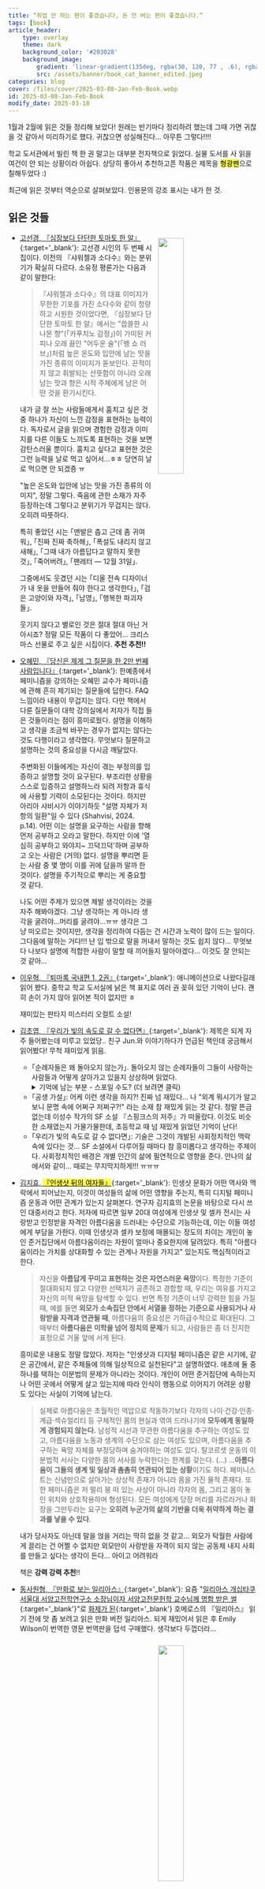 ```yaml
---
title: “취업 안 하는 편이 좋겠습니다, 돈 안 버는 편이 좋겠습니다.”
tags: [book]
article_header:
    type: overlay
    theme: dark
    background_color: '#203028'
    background_image:
        gradient: 'linear-gradient(135deg, rgba(30, 120, 77 , .6), rgba(128, 31, 128, .6))'
        src: /assets/banner/book_cat_banner_edited.jpeg
categories: blog
cover: /files/cover/2025-03-08-Jan-Feb-Book.webp
id: 2025-03-08-Jan-Feb-Book
modify_date: 2025-03-18
---
```


<style>
img{
    float: right;
    margin: 0.8em;
}
    </style>
1월과 2월에 읽은 것들 정리해 보았다! 원래는 반기마다 정리하려 했는데 그때 가면 귀찮을 것 같아서 미리하기로 했다. 귀찮으면 성실해진다… 아무튼 그렇다!!!! 

<!--more-->
학교 도서관에서 빌린 책 한 권 말고는 대부분 전자책으로 읽었다. 실물 도서를 사 읽을 여건이 안 되는 상황이라 아쉽다. 상당히 좋아서 추천하고픈 작품은 제목을 <span style="background-color:#FFFD55; color:#000000;">형광펜</span>으로 칠해두었다 :)

최근에 읽은 것부터 역순으로 살펴보았다. 인용문의 강조 표시는 내가 한 것.

## 읽은 것들

<p align="left">
  	<figure>
        <a href="/files/img/2025_Jan_Feb_Book_Tower.jpg" data-lightbox="vis">
  			<img src="/files/img/2025_Jan_Feb_Book_Tower.jpg" width="35%">
        </a>
    </figure>
</p>

- [고선경, 『심장보다 단단한 토마토 한 알』](https://www.yes24.com/Product/Goods/141383294){:target='_blank'}: 고선경 시인의 두 번째 시집이다. 이전의 『샤워젤과 소다수』와는 분위기가 확실히 다르다. 소유정 평론가는 다음과 같이 말한다:

    > 『샤워젤과 소다수』의 대표 이미지가 무한한 기포를 가진 소다수와 같이 청량하고 시원한 것이었다면, 『심장보다 단단한 토마토 한 알』에서는 "씁쓸한 시나몬 향"(｢카푸치노 감정｣)이 가미된 커피나 오래 끓인 "어두운 술"(｢뱅 쇼 러브｣)처럼 높은 온도와 입안에 남는 맛을 가진 종류의 이미지가 돋보인다. 끈적이지 않고 휘발되는 산뜻함이 아니라 오래 남는 맛과 향은 시적 주체에게 남은 어떤 것을 환기시킨다.

    내가 글 잘 쓰는 사람들에게서 훔치고 싶은 것 중 하나가 자신이 느낀 감정을 표현하는 능력이다. 독자로서 글을 읽으며 경험한 감정과 이미지를 다른 이들도 느끼도록 표현하는 것을 보면 감탄스러울 뿐이다. 훔치고 싶다고 표현한 것은 그런 능력을 날로 먹고 싶어서…ㅎㅎ 당연히 날로 먹으면 안 되겠죵 ㅠ

    "높은 온도와 입안에 남는 맛을 가진 종류의 이미지", 정말 그렇다. 죽음에 관한 소재가 자주 등장하는데 그렇다고 분위기가 무겁지는 않다. 오히려 따뜻하다.

    특히 좋았던 시는 ｢맨발은 춥고 근데 좀 귀여워｣, ｢진짜 진짜 축하해｣, ｢폭설도 내리지 않고 새해｣, ｢그때 내가 아름답다고 말하지 못한 것｣, ｢죽어버려｣, ｢팬레터 — 12월 31일｣.

    그중에서도 웃겼던 시는 ｢디올 전속 디자이너가 내 옷을 만들어 줘야 한다고 생각한다｣, ｢검은 고양이와 자객｣, ｢남영｣, ｢행복한 파괴자들｣.

    웃기지 않다고 별로인 것은 절대 절대 아닌 거 아시죠? 정말 모든 작품이 다 좋았어… 크리스마스 선물로 주고 싶은 시집이다. **추천 추천!!**

- [오혜민, 『당신은 제게 그 질문을 한 2만 번째 사람입니다』](https://www.yes24.com/Product/Goods/142074562){:target='_blank'}: 한예종에서 페미니즘을 강의하는 오혜민 교수가 페미니즘에 관해 흔히 제기되는 질문들에 답한다. FAQ느낌이라 내용이 무겁지는 않다. 다만 책에서 다룬 질문들이 대학 강의실에서 저자가 직접 들은 것들이라는 점이 흥미로웠다. 설명을 이해하고 생각을 조금씩 바꾸는 경우가 없지는 않다는 것도 다행이라고 생각했다. 무엇보다 질문하고 설명하는 것의 중요성을 다시금 깨달았다.

    주변화된 이들에게는 자신이 겪는 부정의를 입증하고 설명할 것이 요구된다. 부조리한 상황을 스스로 입증하고 설명하느라 되려 저항과 휴식에 사용할 기력이 소모된다는 것이다. 하지만 아리아 샤비시가 이야기하듯 "설명 자체가 저항의 일환"일 수 있다 (Shahvisi, 2024. p.14). 어떤 이는 설명을 요구하는 사람을 향해 먼저 공부하고 오라고 말한다. 하지만 이에 '열심히 공부하고 와야지~ 끄덕끄덕'하며 공부하고 오는 사람은 (거의) 없다. 설명을 뿌리면 듣는 사람 중 몇 명이 이를 귀에 담을까 말까 한 것이다. 설명을 주기적으로 뿌리는 게 중요할 것 같다.

    나도 어떤 주제가 있으면 제발 생각이라는 것을 자주 해봐야겠다. 그냥 생각하는 게 아니라 생각을 굴려야…머리를 굴려야…ㅠㅠ 생각은 그냥 떠오르는 것이지만, 생각을 정리하여 다듬는 건 시간과 노력이 많이 드는 일이다. 그다음에 말하는 거다!!! 난 입 밖으로 말을 꺼내서 말하는 것도 쉽지 않다…
    무엇보다 나보다 설명에 적합한 사람이 말할 때 끼어들지 말아야겠다… 이것도 잘 안되는 것 같아…

- [이우혁, 『퇴마록 국내편 1, 2권』](https://www.yes24.com/Product/Goods/143532160){:target='_blank'}: 애니메이션으로 나왔다길래 읽어 봤다. 중학교 학교 도서실에 낡은 책 표지로 여러 권 꽂혀 있던 기억이 난다. 괜히 손이 가지 않아 읽어본 적이 없지만 ㅎ

    재미있는 판타지 미스터리 오컬트 소설!

- [김초엽, 『우리가 빛의 속도로 갈 수 없다면』](https://www.yes24.com/Product/Goods/74261416){:target='_blank'}: 제목은 되게 자주 들어봤는데 미루고 있었당.. 친구 Jun.와 이야기하다가 언급된 책인데 궁금해서 읽어봤다! 무척 재미있게 읽음.
    - ｢순례자들은 왜 돌아오지 않는가｣. 돌아오지 않는 순례자들이 그들이 사랑하는 사람들과 어떻게 살아가고 있을지 상상하며 읽었다.
        <details>
        <summary>기억에 남는 부분 - 스포일 수도? (더 보려면 클릭) </summary>
        <blockquote>
        지구에는 우리와 완전히 다른, 충격적으로 다른 존재들이 수없이 많겠지. 이제 나는 상상할 수 있어. 지구로 내려간 우리는 그 다른 존재들을 만나고, 많은 이들은 누군가와 사랑에 빠질 거야. 그리고 우리는 곧 알게 되겠지. 바로 그 사랑하는 존재가 맞서는 세계를. 그 세계가 얼마나 많은 고통과 비탄으로 차 있는지를. <b>사랑하는 이들이 억압받는 진실을</b>. 올리브는 <b>사랑이 그 사람과 함께 세계에 맞서는 일</b>이기도 하다는 것을 알고 있었던 거야.
        </blockquote>
        </details>
    - ｢공생 가설｣: 어케 이런 생각을 하지?! 진짜 넘 재밌다... 나 "외계 뭐시기가 알고 보니 문명 속에 어쩌구 저쩌구?!" 라는 소재 참 재밌게 읽는 것 같다. 정말 뜬금없는데 이성수 작가의 SF 소설 『스핑크스의 저주』가 떠올랐다. 이것도 비슷한 소재였는지 가물가물한데, 초등학교 때 넘 재밌게 읽었던 기억이 난다!
    - ｢우리가 빛의 속도로 갈 수 없다면｣: 기술은 그것이 개발된 사회정치적인 맥락 속에 있다는 것… SF 소설에서 다루어질 때마다 참 흥미롭다고 생각하는 주제이다. 사회정치적인 배경은 개별 인간의 삶에 필연적으로 영향을 준다. 안나의 삶에서와 같이… 때로는 무지막지하게!!! ㅠㅠㅠ

- [김지효, <span style="background-color:#FFFD55; color:#000000;">『인생샷 뒤의 여자들』</span>](https://www.yes24.com/Product/Goods/119999336){:target='_blank'}: 인생샷 문화가 어떤 역사와 맥락에서 피어났는지, 이것이 여성들의 삶에 어떤 영향을 주는지, 특히 디지털 페미니즘 운동과 어떤 관계가 있는지 살펴본다. 연구자 김지효의 논문을 바탕으로 다시 쓰인 대중서라고 한다. 저자에 따르면 일부 20대 여성에게 인생샷 및 셀카 전시는 사랑받고 인정받을 자격인 아름다움을 드러내는 수단으로 기능하는데, 이는 이들 여성에게 부담을 가한다. 이때 인생샷과 셀카 보정에 매몰되는 정도의 차이는 개인이 놓인 준거집단에서 아름다움이라는 자원이 얼마나 중요한지에 달려있다. 특히 "아름다움이라는 가치를 상대화할 수 있는 관계나 자원을 가지고" 있는지도 핵심적이라고 한다.

    >자신을 **아름답게 꾸미고 표현하는 것은 자연스러운 욕망**이다. 특정한 기준이 절대화되지 않고  다양한 선택지가 공존하고 경합할 때, 우리는 여유를 가지고 자신의 미적 욕망을 탐색할 수 있다. 반면 특정 기준이 너무 강력한 힘을 가질 때, 예를 들면 **외모가 소속집단 안에서 서열을 정하는 기준으로 사용되거나 사랑받을 자격과 연관될 때**, 아름다움의 중요성은 기하급수적으로 확대된다. 그때부터 **아름다움은 미학을 넘어 정치의 문제**가 되고, 사람들은 좀 더 진지한 표정으로 거울 앞에 서게 된다.

    흥미로운 내용도 정말 많았다. 저자는 "인생샷과 디지털 페미니즘은 같은 시기에, 같은 공간에서, 같은 주체들에 의해 일상적으로 실천된다"고 설명하였다. 애초에 둘 중 하나를 택하는 이분법의 문제가 아니라는 것이다. 개인이 어떤 준거집단에 속하는지나 어떤 곳에서 어떻게 살고 있는지에 따라 인식이 행동으로 이어지기 어려운 상황도 있다는 사실이 기억에 남는다.

    >실제로 아름다움은 초월적인 억압으로 작동하기보다 각자의 나이·건강·인종·계급·섹슈얼리티 등 구체적인 몸의 현실과 엮여 드러나기에 **모두에게 동일하게 경험되지 않는다.** 남성적 시선과 무관한 아름다움을 추구하는 여성도 있고, 아름다움을 노동과 생계의 수단으로 삼는 여성도 있으며, 아름다움을 추구하는 욕망 자체를 부정당하며 숨겨야하는 여성도 있다. 탈코르셋 운동의 이분법적 서사는 다양한 몸의 서사를 누락한다는 한계를 갖는다. (…) …**아름다움이 그들의 생계 및 일상과 촘촘히 연관되어 있는 상황**이기도 하다. 페미니스트는 신념만으로 살아가는 상상적 존재가 아니라 몸을 가진 물적 존재다. 또한 페미니즘은 저 멀리 붕 떠 있는 사상이 아니라 각자의 몸, 그리고 몸이 놓인 위치와 상호작용하며 형성된다. 모든 여성에게 당장 머리를 자르라거나 화장을 그만두라는 요구는 **오히려 누군가의 삶의 기반을 더욱 취약하게 하는 결과를 낳을 수 있다**.

    내가 당사자도 아닌데 말을 얹을 거리는 딱히 없을 것 같고… 외모가 탁월한 사람에게 끌리는 건 어쩔 수 없지만 외모만이 사랑받을 자격이 되지 않는 공동체 내지 사회를 만들고 싶다는 생각이 든다… 아이고 어려워라

    책은 **강력 강력 추천**!!

- [동사원형, 『만화로 보는 일리아스』](https://www.yes24.com/Product/Goods/117341595){:target='_blank'}: 요즘 "[일리아스 개십타쿠 서울대 서양고전학연구소 소장님이자 서양고전문헌학 교수님께 명함 받은 썰](https://x.com/_onealways/status/1872928376299876491){:target='_blank'}"로 [화제가 된](https://www.hankookilbo.com/News/Read/A2025021219110002393?type=AB1&rPrev=A2023030811140000723){:target='_blank'} 호메로스의 『일리아스』 읽기 전에 맛 좀 보려고 읽은 만화 버전 일리아스. 되게 재밌어서 읽은 후 Emily Wilson이 번역한 영문 번역판을 덥석 구매했다. 생각보다 두껍더라…

<p align="left">
  	<figure>
        <a href="/files/img/Cakes and Ale.jpg" data-lightbox="vis">
  			<img src="/files/img/Cakes and Ale.jpg" width="35%">
        </a>
    </figure>
</p>

- [Somerset Maugham의 『Cakes and Ale』](https://www.amazon.com/Cakes-Vintage-International-Somerset-Maugham-ebook/dp/B006XWY6WW){:target='_blank'}: 도서관에서 Somerset Maugham의 Cakes and Ales을 빌렸다. 도서관에는 Judea Pearl의 The Book of Why를 빌리려 갔는데, 생각보다 두꺼운 책이라 구매한 후 공부하며 읽어야 할 것 같았다. 얼른 Yes24 카트에 들어가서 읽을만한 책을 살펴보다가 서머싯 몸의 『케이크와 맥주』가 눈에 띄어서 읽어보기로 했다. 그래도 미국 왔는데 소설 원서로도 좀 읽어봐야지 하는 생각에! 2월 14일에 빌렸는데, 빌리고 나서 '오늘 발렌타인데이니까 케이크와 맥주를 먹으면서 『Cakes and Ales』을 읽어봐야겠다'는 생각이 갑자기 들었다. 케이크와 맥주를 그대로 먹기에는 이미 다른 술이 방에 있었던 차, 케이크 대신 쿠키를 먹기로 했다. Insomnia에서 이전에 봐둔 발렌타인 한정 기간 쿠키 'Red Velvet'와 'Red Velvet Cheesecake Filled Class'를 사 왔다. Conviction 위스키와 쿠키를 먹으면서 읽었는데 진도는 얼마 나가지 못했었다...

    대략 Alroy Kear가 주인공 Ashenden에게 Driffield씨 전기 쓰는 것 좀 도와달라고 부탁하면서 주인공이 과거를 회상하는 소설이다. 주인공이 Driffield 씨, 특히 Driffield 씨의 첫 부인 Rosie Driffield와 겪은 일화들을 들려준다. 처음에는 지루했는데 Driffield 부부 야반도주하는 장면부터 슬슬 재밌어졌다.
    주인공이 Rosie와 바람 피우면서 이야기의 중반에 접어드는데 이때부터 자극적인 이야기 잔뜩 나와서 금방 읽게 된다 ㅋㅋㅋㅋ

- [미셸 우엘벡, 『지도와 영토』](https://www.yes24.com/Product/Goods/124314300){:target='_blank'}: 제목이 궁금하여 검색해 보았더니 2010년 공쿠르상 수상작이라고 나왔다. 게다가 '우리 시대 최고의 논쟁적인 작가'가 쓴 책이라는 홍보문구에 홀려 읽어보았다. 예술가 '제드'의 일생을 그린 이야기인데, 제드 성격대로 글이 튀는 곳 없이 쭈욱 흘러간다. 전개 자체는 그렇게 흥미진진하지 않음에도 불구하고 제드의 생각과 행동을 따라가며 몰입하여 읽게 되더라.

    표현들이 되게 씁쓸하면서도 과격하여 웃긴 것이 블랙 코미디적인 구석이 있다고 느꼈는데, 장소미 번역가는 작품 해설에서 이를 적확하게 표현했다. 

    >우엘벡은 우리를 **나락에 처넣는 순간에도 곧이어 히죽거리게** 만든다. (…) **히죽거리는 체념으로 차분해지는 절망감**이라고 할까.

    실제로 읽는 내내 히죽거리게 되더라… 한편 작가 본인의 캐릭터를 작품 안에 등장시켜 이리저리 다룬 것도 재밌었다.

    장소미 번역가에 따르면, 『지도와 영토』가 우엘벡의 이전 작품에 비해 "(…) 잔인한 폭력과 노골적이고 역겨운 성 묘사가 걸러졌"다고 한다. 『지도와 영토』에도 거슬리는 부분이 조금 있었는데 다른 작품들은 얼마나 정도가 심하길래…

- [듀나, 김보영, 배명훈, 장강명의 <span style="background-color:#FFFD55; color:#000000;">『아직 우리에겐 시간이 있으니까』</span>](https://www.yes24.com/Product/Goods/44815310){:target='_blank'}: 태양계 행성을 배경으로 하는 SF 단편소설집이다. **강력 강력 추천! 지금 읽으세요!**
    - 장강명, **｢당신은 뜨거운 별에｣**: 인간이 취할 수 없는 신체 동작을 로봇에게 시켜 로봇의 제어권을 탈취하는 장면이 인상 깊었다. 한편, 프로듀서란 작자들이 파산 선언하고 다른 회사로 튀어 더 해 먹겠다는 생각하는 것을 보고 정말 자본의 논리 밖에 남지 않은 사람들이라는 생각이 들며 고개를 저으며 읽었던 기억이… 
    - 배명훈, **｢외합절 휴가｣**: 실사화되면 정말 좋을 것 같은 작품이다. 불쌍한 주인공…
        > <속보> 화성북반구연맹 소속 17개 도시 독립선언 가담. 
        > 22개 시 의회 해산 및 재선거 절차 검토.

        요 속보만 봐도 읽고 싶어지지 않나요…?
    
        > **공간결정론** Space decides <br>
        > 공간이 삶을 결정한다. 우주가 지배형태를 결정한다. 두 지점 사이의 거리와, 통신수단 혹은 이동수단의 속도 사이의 관계가 두 행성 사이의 지배구조를 한정짓는다.
        > 
        > 화성에 대한 지구의 지배방식은 결국 단 한 가지 형태, 봉건제로 귀결된다. 지구의 이익을 완전히 대변하는 제후가 화성 현지에서 직접 지배하는 것 외에 다른 유효한 지배방식은 생각할 수 없다. 잠깐은 성공할지라도 결국은 실패할 것이다. 

        과학 기술이 소설 속 현실정치나 정치과학과 엮이는 이야기도 정말 좋고 재밌다.
    - 김보영, **｢얼마나 닮았는가｣**: 정말 강렬한 소설이다. 무언가를 인지하지 못하는 인공지능 '훈'의 혼잣말에서 이야기가 시작된다. 
        > **내가 보지 못하는 것이 있다**.
        > 
        > 그게 내가 계속 사로잡혀 있던 생각이었다.
        > 
        > 문제는 내가 '보지 못하는 것'을 내가 알아낼 방법이 없다는 것이다. 애초에 '모르는 것을 안다'는 말부터 앞뒤가 맞지 않는다.
        > 
        > 나는 지난 1년간의 항해 내내 선내에 있는 무엇인가를 보지 못했다.
        > 
        > **사람의 모든 생각과 행동에 지속적으로 영향을 끼치는 공기처럼 흔한 무엇인가**를, 누구나 가장 먼저 확인하고 고려하는 무엇인가를. 뻔히 보면서도 지식이 없어 인식할 수가 없었다. 그리고 그게 항해 내내 오류를 일으켰다.
        > 
        > 나는 그게 뭔지 알아내야만 한다.
        > 
        > 무슨 수를 써서라도.

        무엇을 보지 못하고 있었는지 알고 나면 처음으로 돌아가 다시 읽게 된다. 다시 읽다보면 이전에는 그냥 넘어갔던 것들이 눈에 들어오더라. 
        
        훈과 마찬가지로 독자인 나도 이야기의 "공기처럼 흔한 무엇인가"를 알아차리지 못했다는 것이 다소 충격적이었다. 머리에 힘주고 살아가야만 하는데, 그래도 인식하지 못할 때가 있을 것이란 점에서 좀 무력하기도 하다.  

        아니 근데 지금 봤는데 알라딘 밑줄 긋기에 스포 뜨는 거 뭐야;; 이 책 알라딘 페이지 들여다보지 말고 읽으셔요..

        ｢얼마나 닮았는가｣를 표제작으로 하는 김보영 작가 소설집이 있다는 걸 며칠 전에 알게 되어 요즘 읽는 중이다.
    - 듀나, **｢두번째 유모｣**: 이야기도 괜찮았고 후기가 기억에 남는다

        > 여전히 나는 SF 하면 우주선을 탄 청소년들을 떠올린다. 난 심지어 이 계획에 이름도 붙여놨다. '이오의 화산 프로젝트'. 우주복을 입은 틴에이저 주인공들이 이오의 화산 사이를 탐험하는 이야기를 쓰기 전엔 죽을 수 없다는 생각을 종종 한다. (…) 이 계획에는 심각한 문제가 있다. 일단 미래를 상상하는 방식이 변했다. 우린 더 이상 우주탐험의 선두에 인간들이 설 거라고 믿지 않는다. 우리의 틴에이저 주인공들에겐 더욱 기회가 없을 것이다. 무엇보다 나는 20세기 중엽 미국 남성 작가들이 공유했던 그 낙천주의를 갖고 있지 못하다. 과연 내가 그들만큼 인간이라는 종을 사랑할 수 있는지도 모르겠다.

- [허주은, 『붉은 궁』](https://www.yes24.com/Product/Goods/122897540){:target='_blank'}: 요 책에 관해서는 신기한 일화가 있다. Jae.랑 Sad.와 이야기 하던 도중 Jae.가 June Hur 작가의 『Crane Among Wolves』라는 책을 추천해 주었다. 당시에는 오호~하고 넘어갔는데, 알고 보니 불과 몇 시간 전, 내가 허주은 작가의 『붉은 궁』을 읽으려고 폰에 저장해두었던 것이다!! 글쎄 Jae.에게 책 추천받기 불과 3시간 전에! 어떻게 이런 우연이…?! 당시에는 두 책의 저자가 같은 줄 몰랐는데 책의 소재와 표지 일러스트가 비슷하여 눈치챘다.

    서얼 출신의 의녀 '백현'이 포도청 종사관 '서어진'과 혜민서 의녀 살인 사건을 풀어나가는 이야기. 의녀 백현은 아버지의 기대에 부응하고 서얼 출신으로 이를 수 있는 가장 높은 자리인 의녀가 되고자 엄청난 노력을 한 사람이다. 자신의 자리가 위태로워질 수 있다는 것을 알면서도 위험한 길이 옳은 길이라는 이유로 사건을 풀어나가는 것이 멋졌다. 사건을 해결하려는 큰 줄기를 따라가는 동안 로맨스가 불쑥불쑥 튀어나와 되게 재밌고 기분 좋게 읽었다.

    > (…) 급기야 다시는 아버지의 따뜻한 인정을 받지 못할 것이라는 두려움으로 변했다. 두려움은 때때로 분노가 되었다.
    > 
    > 나는 들고 있던 종이를 구겨 쥐었다. 정수 의녀의 목숨이 위태로운데 아버지의 인정이나 걱정하다니. 뻔하고 이기적인 생각이었다. 다른 사람 눈에 어떻게 보일지 걱정하느라 옳은 일을 하지 못하는 겁쟁이가 되고 싶지는 않았다.
    > 
    > 나는 무엇이 옳은 일인지 알았다. 하늘의 태양처럼 선명하게 알아보았다.

- [이소호, 『나의 미치광이 이웃』](https://www.yes24.com/Product/Goods/118958460){:target='_blank'}: 환경이 심각하게 오염되어 식량 수급이 최우선의 가치로 내세워진 근미래. 미술과 음악과 같은 문화가 현실 논리에 밀려 무가치한 것으로 간주되고, '문화 폭동' 사건으로 인해 더 이상 영화관, 박물관, 미술관이 남아 있지 않다. '문화 폭동'이 일어나기 몇 년 전, 미술을 공부하러 독일로 유학 온 한국인 '유리'가 미술 천재로 평가받는 기후 난민 '미아'를 룸메이트로 들이게 되며 일어나는 이야기. 『라비우와 링과』를 읽으면서도 느꼈는데, 난 타지에서 공부하며 그곳 학생과 지내는 이야기를 좀 좋아하는 것 같다. 그 소재 자체가 마음을 편하게 해준다. 지금 내가 교환학생으로 공부 중이라서 그런 것일 수도.

<p align="left">
  	<figure>
        <a href="/files/img/cry_hmart.webp" data-lightbox="vis">
  			<img src="/files/img/cry_hmart.webp" width="25%">
        </a>
    </figure>
</p>

- [미셸 자우너, 『H마트에서 울다』](https://www.yes24.com/Product/Goods/107653917){:target='_blank'}: 20대 중반 즈음까지 '미셸'이 어머니와 함께 겪은 좋고 나쁜 일상의 이야기가 기억된다. 기억은 어머니의 암 투병 생활 동안, 그리고 어머니가 돌아가신 이후 미셸의 일상과 맞닿아 있다. 미셸이 어머니와 겪은 이야기 하나하나를 머릿속으로 그리며 읽었는데, 그러다 보니 후반부에서 과거를 회상하는 그녀의 서술이 마치 내 경험을 돌아보는 것 같다는 느낌을 받아 몰입하였던 것 같다. 특히 미셸이 이모와 사촌에게 된장찌개를 대접하고자 망치 여사의 레시피를 보고 따라 하는 부분이 기억에 남는다. 된장찌개를 조리하면서 엄마가 해 주었던 음식의 맛을 찾아가는데, 미셸이 엄마를 기억하는 방식을 드러내어 보여주는 장면이라는 생각이 들었다. 미셸이 어머니의 죽음을 맞는 나이가 내 나이와 크게 다르지 않아 더욱 슬프기도 했다.

    >하지만 엄마의 재를 땅에 묻는 일은 나에게 중요했다. 꽃을 가져와 놓아둘 공간이 필요했다. 쓰러질 수 있는 땅이, 주저앉을 바닥이. 아무 철이고 와서 눈물을 흘릴 풀밭과 토양이 필요했다. 마치 은행이나 도서관에 찾아간 것처럼 진열장 앞에 똑바로 서 있어야 하는 곳이 아니라.

    >엄마가 사라지고 나니 이런 것들을 물어볼 사람이 아무도 없었다. 기록되지 않은 일은 엄마와 함께 죽어버렸으니까. 한낱 기록과 내 기억이 남아있을 뿐이었다. 이제 엄마가 남긴 표식을 단서로 나 자신을 이해하는 일은 오롯이 내 숙제가 되었다. 이 얼마나 돌고 도는 인생인지, 또 얼마나 달콤쌉싸름한 일인지. 자식이 엄마의 발자취를 더듬는 일이, 한 주체가 과거로 돌아가 자신의 기록 보관인을 기록하는 일이.

- [문이소, 손지상, 정보라, 이산화, 이주형, 이하진, 전혜진, 최의택, 홍준영, 홍지운, 『태초에 외계인이 지구를 평평하게 창조하였으니』](https://www.yes24.com/Product/Goods/122316099){:target='_blank'}: 모두 재미있게 읽었다. 홍지운 작가의 ｢유사과학소설작가연맹 탈회의 변｣이 특히 유쾌했다.

- [정지섭, 『맘카페라는 세계』](https://www.yes24.com/Product/Goods/123272347){:target='_blank'}: 맘카페… 존재만 알고 무엇하는 커뮤니티인지 정확히 알지는 못했었다. 딱히 관심이 없었는데 또 나와 관련 없는 세계 이야기가 참 흥미롭죠… 맘카페의 목적은 무엇이고 사람들은 왜 모이는 것인지, 운영은 어떻게 되는지, 나아가 사회 속에서 '엄마'라는 사람이 어떤 인식을 하고 어떻게 인식되는지, 등 다양한 이야기를 한다. 무려 맘카페 운영자께서 직접 설명해 주시는 거라 더욱 궁금해하며 읽었던 기억이 난다. 나중에 다시 읽어보고 싶다.

- [홍락훈, 『잼 한 병을 받았습니다』](https://www.yes24.com/Product/Goods/122308226){:target='_blank'}: 홍락훈 작가의 SF 초단편집. 역시 재밌고 매력적인 소재들로 가득하다.

- [정보라, 『한밤의 시간표』](https://www.yes24.com/Product/Goods/119456310){:target='_blank'}: 정보라 작가의 괴담(?) 연작소설집. 하지만 무섭기만 한 것은 아니다. 분위기가 서늘한 것이 참 읽을만했다.

- [김멜라, 공현진, 김기태, 김남숙, 김지연, 성해나, 전지영, <span style="background-color:#FFFD55; color:#000000;">『2024 제15회 젊은작가상 수상작품집』</span>](https://www.yes24.com/Product/Goods/125709308){:target='_blank'}: 이야기들 다 흥미롭게 읽었다. **추천!**
    - 김멜라, **｢이응 이응｣**: '이응'으로 기억과 추억을 보살피는 것… 인상 깊었다. 나도 '이응'으로 다종다양한 쾌락 느껴보고 싶다........ '이응'이 뭐냐면...읽어보세용
    - 김기태, **｢보편 교양｣**: 이야기도 괜찮았지만 작가 노트가 기억에 남는다.
        >두 사람 사이에 두루 미치고 통하는 무엇을 상정하지 않을 수 있을까. 시간차는 있을지언정 우리에게 공평히 깃드는 무엇이 전혀 없다면, 어떻게 사랑과 우정과 문학이 가능할 수 있을까. 그러므로 내게 **소설을 나누는 일은 나의 개별성과 우리의 보편성을 동시에 탐색하는**, 가장 덜 기만적인 수단이기도 하다. 맞춤형 개성을 구매하라고 재촉하는 이세계에 잠식되고 싶지 않다. 하나이고 거룩하며 보편된 저 세계로 투신하기에는 이르다. 둘 사이에서 나는 일단 문학에 머물러보기로 했다. 당신도 그곳에 계심을 믿는다.
    - 성해나, **<span style="background-color:#FFFD55; color:#000000;">｢혼모노｣</span>**: 이야기가 되게 강렬하다. 묘사나 마무리도 그렇고 되게 통렬하다고 해야 하나…? 수미상관적인 구조와 표현이 좀 소름돋는다. '진짜'는 무엇이고 '가짜'는 무엇인지, 둘의 구별이 의미있는 것인지?! 읽어보세요!!

<p align="left">
  	<figure>
        <a href="/files/img/Lingua_Kyobo.webp" data-lightbox="vis">
  			<img src="/files/img/Lingua_Kyobo.webp" width="20%">
        </a>
    </figure>
</p>

- [김서해, <span style="background-color:#FFFD55; color:#000000;">『라비우와 링과』</span>](https://www.yes24.com/Product/Goods/130499525){:target='_blank'}: 라비우와 링과가 뭘까 궁금해서, 그리고 표지에 쓰인 '내 외로움의 책임을'이라는 문구가 궁금하여 펼쳐보았다 (전자책으로 읽은 거라 사실 펼친 건 아니고^^). 대학생 '주영'이 한국으로 온 교환학생 '이네스'를 룸메이트로 들이며 겪는 이야기이다. 이야기들이 대체로 일상적인데 그 속에서 주영이 느끼는 미묘한 감정이 이해될 것도 같다. 언어를 소재로 하는 주영과 이네스의 대화를 잔잔히 읽게 되더라. 한편, 이네스의 말에 공감이 됐다: 

    >"외국인은 거의 다 친절해."
    >	
    >"외국인이 어떻게 거의 다 친절해? 다 똑같은 사람인데. 말도 안 돼."
    >	
    >"정말이야. 예를 들어볼게. 다른 나라에 여행 간 사람들은 기분 좋게 있다 가고 싶으니까 기분 나쁜 일이 있어도 최대한 화를 안 내려고 해. 그리고 다른 나라에 살기 위해 간 사람들은 모르는 사람들밖에 없으니까 먼저 착하게 행동해야 해. 잘 보여야 하니까. 사람들이 친절하게 해줬으면 좋겠으니까. 내가 갑자기 울면 너도 나한테 아파? 괜찮아? 나한테 무슨 일인지 얘기해도 돼! 이렇게 말해주길 바라는 거지."

    읽고 나면 '라비우'와 '링과'를 따라서 중얼거리게 된다. 
    **추천**!!

- [허먼 멜빌, 『필경사 바틀비』](https://www.yes24.com/Product/Goods/119815231){:target='_blank'}: 허먼 멜빌의 단편 ｢필경사 바틀비｣, ｢꼬끼오! 혹은 고결한 베네벤타노의 노래｣, ｢총각들의 천국과 처녀들의 지옥｣이 실린 단편집. 시스템을 거부하는 바틀비의 **"안 하는 편이 좋겠습니다"**는 기억에 오래 남을 것 같다. 취업 안 하는 편이 좋겠습니다. 돈 안 버는 편이 좋겠습니다. 놀고먹고 싶습니다. 인용 부호가 없죠? 다 내가 하는 말이다 ^0^

- [요네자와 호노부, 『I의 비극』](https://www.yes24.com/Product/Goods/126045149){:target='_blank'}: MBTI I인 사람이 처하는 비극적인 상황…에 대한 이야기는 당연히 아니다 ^^ 텅텅 비어버린 시골 마을로 타지 사람들 이주시켜 정착시키는 사업을 이끄는 '소생과' 소속 공무원 만간지와 신입 공무원 간잔이 열심히 일하는 (?) 이야기다. 사업 자체가 딱 봐도 골치 아파 보이지 않나요. 외딴곳으로 모이는 생면부지의 사람끼리는 트러블이 생기기 마련이죠. 사업 진행을 말아먹을 위기가 수도 없이 찾아와서 골머리 앓는 만간지 씨. 사건들이 해결되긴 하지만…,,,,, **쩝**! 일상 미스테리 소설인만큼 끝까지 읽어보세요!

## Reference

- Shahvisi, A. (2024). *우리에겐 논쟁이 필요하다* (이세진, Trans.). 교양인.
